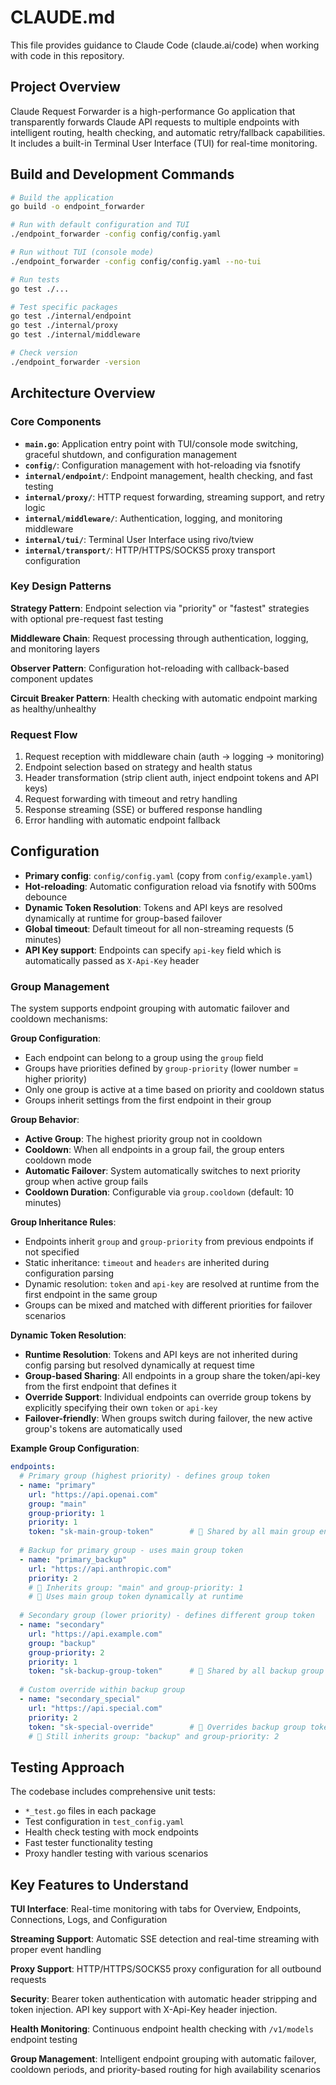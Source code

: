 # CLAUDE.md

This file provides guidance to Claude Code (claude.ai/code) when working with code in this repository.

## Project Overview

Claude Request Forwarder is a high-performance Go application that transparently forwards Claude API requests to multiple endpoints with intelligent routing, health checking, and automatic retry/fallback capabilities. It includes a built-in Terminal User Interface (TUI) for real-time monitoring.

## Build and Development Commands

```bash
# Build the application
go build -o endpoint_forwarder

# Run with default configuration and TUI
./endpoint_forwarder -config config/config.yaml

# Run without TUI (console mode)
./endpoint_forwarder -config config/config.yaml --no-tui

# Run tests
go test ./...

# Test specific packages
go test ./internal/endpoint
go test ./internal/proxy
go test ./internal/middleware

# Check version
./endpoint_forwarder -version
```

## Architecture Overview

### Core Components

- **`main.go`**: Application entry point with TUI/console mode switching, graceful shutdown, and configuration management
- **`config/`**: Configuration management with hot-reloading via fsnotify
- **`internal/endpoint/`**: Endpoint management, health checking, and fast testing
- **`internal/proxy/`**: HTTP request forwarding, streaming support, and retry logic
- **`internal/middleware/`**: Authentication, logging, and monitoring middleware
- **`internal/tui/`**: Terminal User Interface using rivo/tview
- **`internal/transport/`**: HTTP/HTTPS/SOCKS5 proxy transport configuration

### Key Design Patterns

**Strategy Pattern**: Endpoint selection via "priority" or "fastest" strategies with optional pre-request fast testing

**Middleware Chain**: Request processing through authentication, logging, and monitoring layers

**Observer Pattern**: Configuration hot-reloading with callback-based component updates

**Circuit Breaker Pattern**: Health checking with automatic endpoint marking as healthy/unhealthy

### Request Flow

1. Request reception with middleware chain (auth → logging → monitoring)
2. Endpoint selection based on strategy and health status
3. Header transformation (strip client auth, inject endpoint tokens and API keys)
4. Request forwarding with timeout and retry handling
5. Response streaming (SSE) or buffered response handling
6. Error handling with automatic endpoint fallback

## Configuration

- **Primary config**: `config/config.yaml` (copy from `config/example.yaml`)
- **Hot-reloading**: Automatic configuration reload via fsnotify with 500ms debounce
- **Dynamic Token Resolution**: Tokens and API keys are resolved dynamically at runtime for group-based failover
- **Global timeout**: Default timeout for all non-streaming requests (5 minutes)
- **API Key support**: Endpoints can specify `api-key` field which is automatically passed as `X-Api-Key` header

### Group Management

The system supports endpoint grouping with automatic failover and cooldown mechanisms:

**Group Configuration**:
- Each endpoint can belong to a group using the `group` field
- Groups have priorities defined by `group-priority` (lower number = higher priority)
- Only one group is active at a time based on priority and cooldown status
- Groups inherit settings from the first endpoint in their group

**Group Behavior**:
- **Active Group**: The highest priority group not in cooldown
- **Cooldown**: When all endpoints in a group fail, the group enters cooldown mode
- **Automatic Failover**: System automatically switches to next priority group when active group fails
- **Cooldown Duration**: Configurable via `group.cooldown` (default: 10 minutes)

**Group Inheritance Rules**:
- Endpoints inherit `group` and `group-priority` from previous endpoints if not specified
- Static inheritance: `timeout` and `headers` are inherited during configuration parsing
- Dynamic resolution: `token` and `api-key` are resolved at runtime from the first endpoint in the same group
- Groups can be mixed and matched with different priorities for failover scenarios

**Dynamic Token Resolution**:
- **Runtime Resolution**: Tokens and API keys are not inherited during config parsing but resolved dynamically at request time
- **Group-based Sharing**: All endpoints in a group share the token/api-key from the first endpoint that defines it
- **Override Support**: Individual endpoints can override group tokens by explicitly specifying their own `token` or `api-key`
- **Failover-friendly**: When groups switch during failover, the new active group's tokens are automatically used

**Example Group Configuration**:
```yaml
endpoints:
  # Primary group (highest priority) - defines group token
  - name: "primary"
    url: "https://api.openai.com"
    group: "main"
    group-priority: 1
    priority: 1
    token: "sk-main-group-token"        # 🔑 Shared by all main group endpoints
    
  # Backup for primary group - uses main group token
  - name: "primary_backup"
    url: "https://api.anthropic.com"
    priority: 2
    # 🔄 Inherits group: "main" and group-priority: 1
    # 🔑 Uses main group token dynamically at runtime
    
  # Secondary group (lower priority) - defines different group token
  - name: "secondary"
    url: "https://api.example.com"
    group: "backup"
    group-priority: 2
    priority: 1
    token: "sk-backup-group-token"      # 🔑 Shared by all backup group endpoints
    
  # Custom override within backup group
  - name: "secondary_special"
    url: "https://api.special.com"
    priority: 2
    token: "sk-special-override"        # 🔑 Overrides backup group token
    # 🔄 Still inherits group: "backup" and group-priority: 2
```

## Testing Approach

The codebase includes comprehensive unit tests:
- `*_test.go` files in each package
- Test configuration in `test_config.yaml`
- Health check testing with mock endpoints
- Fast tester functionality testing
- Proxy handler testing with various scenarios

## Key Features to Understand

**TUI Interface**: Real-time monitoring with tabs for Overview, Endpoints, Connections, Logs, and Configuration

**Streaming Support**: Automatic SSE detection and real-time streaming with proper event handling

**Proxy Support**: HTTP/HTTPS/SOCKS5 proxy configuration for all outbound requests

**Security**: Bearer token authentication with automatic header stripping and token injection. API key support with X-Api-Key header injection.

**Health Monitoring**: Continuous endpoint health checking with `/v1/models` endpoint testing

**Group Management**: Intelligent endpoint grouping with automatic failover, cooldown periods, and priority-based routing for high availability scenarios
